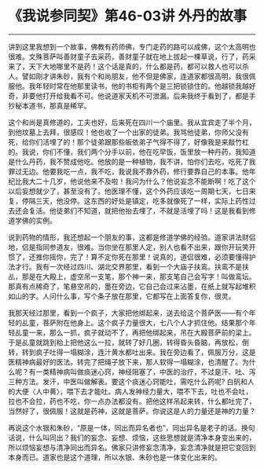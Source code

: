 # 《我说参同契》第46-03讲 外丹的故事

------

讲到这里我想到一个故事，佛教有药师佛，专门走药的路可以成佛，这个太高明也很难。文殊菩萨叫善财童子去采药，善财童子就在地上拔起一棵草说，行了，药采来了，天下大地哪里不是药！这个话是真的，什么都是药，都可以救人也可以杀人。譬如刚才讲朱砂，我有个和尚朋友，他不但是佛家，连道家都很高明，我很佩服他。我年轻时常在他那里读书，他的书柜有两个是三把锁锁住的。他越锁我越好奇，非要他打开给我看不可。他说道家天机不可泄漏。后来我终于看到了，都是手抄秘本道书，那真是稀罕。

这个和尚是真修道的，工夫也好，后来死在四川一个庙里。我从宜宾走了半个月，到他坟墓上去拜，很感叹！他也收了一个出家的徒弟。我骂他徒弟，你师父没有死，给你们活埋了的！那个徒弟跟那些皈依弟子气得不得了，好像我是来敲竹杠的。我说，你们不懂，我们两个分手以前，他在吃早饭，饭里放一种丹药，我知道是什么丹药，我不赞成他吃。他放的是一种植物，我不讲，怕你们去吃，吃死了我罪过无边。他要我吃一点，我不吃，我说我不靠外药，修行要靠自己的本事。他年纪比我大二十几岁，他说他来不及啦！我问为什么？他说妄念不能断啊！吃了这个以后妄想就少了，甚至没有了。他医理不懂，这个外药应该吃一周期七天，七日来复，停隔三天，他没停。这东西的好处是镇定，吃多就像死了一样，实际上药性过去还会复活。他徒弟们不知道，就把他抬去埋了，不就是活埋了吗！这是我看到修道学佛的实例。

说到药物的情形，我还想起一个朋友的事，这都是修道学佛的经验。道家讲法财侣地，侣是指同参道友，很难。当你坐在那里人定，别人也看不出来，跟你开玩笑开惯了，还推你摇你，完了！算不定你死在那里！说真的，道侣很难，必须要懂得护法才行。我有一次经过四川、湖北交界那里，看到一个大庙子扶鸾。扶鸾不是扶乩，那是在大殿上，虚空吊一支笔，那个神一来，那支笔自己会写字！叫做鸾坛。那真有点稀奇了，笔悬空吊的，墨在旁边，它自己会过来沾墨，在纸上就写起堆积如山的字。人问什么事，写个条子放在那里，它都写在上面答复你，很灵。

我那天经过那里，看到一个疯子，大家把他绑起来，送去给这个菩萨医——有个年轻的乩童，菩萨附在他身上。这个疯子力量很大，七八个人才抓住他。结果那个年轻乩童一来，那么一抓，疯子就动不了，再把他绑起来，吊在大殿菩萨前的梁上。于是乩童就跳到枱上把他这么一拉，就转了好几圈，转得昏头昏脑，再放松，倒转，转到疯子吐得一塌糊涂，连汁黄水都吐出来。我在旁边看了，佩服万分，这是医精神病最好的医法。转完了把绳子放下来，那人软得一塌糊涂，也清醒了。为什么呢？有一类精神病叫做痰迷心窍，神经阻塞了，中医的治疗，不过是汗、吐、泻三种方法。发汗，中医叫做解表。要这个痰迷心窍能吐，需吃什么药呢? 白矾和人的大便〈人中黄〉，喂下去才能吐。病人发神经力量大，喂不下去，吐也不会吐，拉也不会拉，药也不吃，你一点办法都没有。把他这样吊起来转，什么都吐完了，当然好了，很佩服！这就是药神，这就是菩萨。你说这是人的力量还是神的力量？

再说这个水银和朱砂，“原是一体，同出而异名者也”，同出异名是老子的话。换句话说，什么叫同出？我们的妄念、妄想、烦恼，这些思想就是清净本身变出来的，所以烦恼妄想与清净同出而异名。佛家只讲修妄念清净，妄念清净就是把它变回到本身而已。道家也是这个道理，所以水银、朱砂也是一体变化出来的。